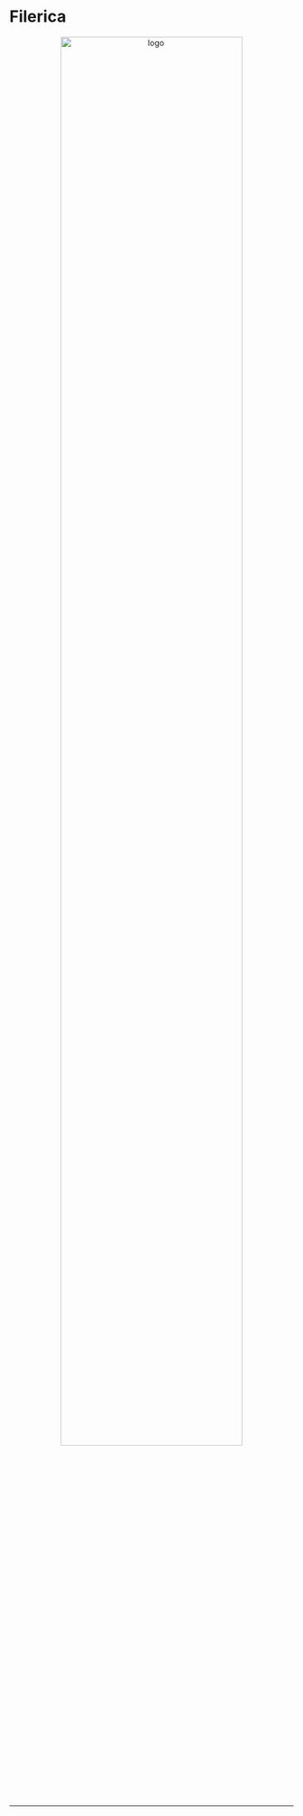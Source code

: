 # Filerica

<div align="center">
    <img src="https://user-images.githubusercontent.com/62370527/153430059-6ecadf2f-046f-4507-acf2-26cb99efcc5b.png" alt="logo" width="80%" height="80%">
</div>

---

